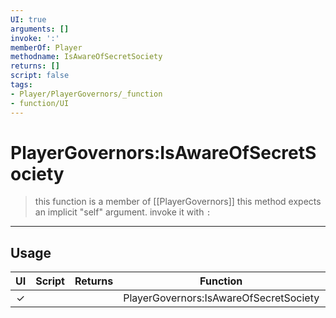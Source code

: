 ```yaml
---
UI: true
arguments: []
invoke: ':'
memberOf: Player
methodname: IsAwareOfSecretSociety
returns: []
script: false
tags:
- Player/PlayerGovernors/_function
- function/UI
---
```

# PlayerGovernors:IsAwareOfSecretSociety
> this function is a member of [[PlayerGovernors]]
> this method expects an implicit "self" argument. invoke it with `:`
-----
## Usage
|  UI | Script | Returns | Function | Arguments |
|:---:|:------:|-------:|:--------:|:---------|
|✓| ||PlayerGovernors:IsAwareOfSecretSociety||
